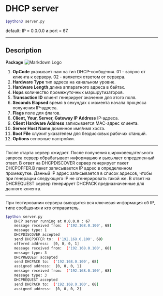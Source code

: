 # DHCP server

``` bash
$python3 server.py
```
default: IP = 0.0.0.0 и port = 67.

---

## Description

**Package**
![Markdown Logo](https://external-content.duckduckgo.com/iu/?u=https%3A%2F%2Fwww.researchgate.net%2Fprofile%2FJaeseung_Song%2Fpublication%2F263813522%2Ffigure%2Fdownload%2Ffig10%2FAS%3A667882941866005%401536247110658%2FPacket-format-for-DHCP.png&f=1&nofb=1)

1. **OpCode** указывает нам на тип DHCP-сообщения. 01 - запрос от клиента к серверу. 02 - является ответом от сервера.
2. **Hardware Type** тип адреса на канальном уровне.
3. **Hardware Length** длина аппаратного адреса в байтах.
4. **Hops** количество промежуточных маршрутизаторов.
5. **Transaction ID** клиент генерирует значение для этого поля.
6. **Seconds Elapsed** время в секундах с момента начала процесса получения IP-адреса.
7. **Flags** поле для флагов.
8. **Client, Your, Server, Gateway IP Address**  IP-адреса.
9. **Client Hardware Address** записывается MAC-адрес клиента.
10. **Server Host Name**  доменное имя/имя хоста.
11. **Boot File** служит указателем для бездисковых рабочих станций.
12. **Options** основные настройки.
---

После старта сервер ожидает. После получения широковещательного запроса сервер обрабатывает информацию и высылает определенный ответ. В ответ на DHCPDISCOVER сервер генерирует пакет DHCPOFFER.В пакет записывается IP адрес в определенном промежутке. Данный IP адрес записывается в список адресов, чтобы при генерации следующего IP не сгенерировать такой же. В ответ на DHCREQUEST сервер генерирует DHCPACK предназначенные для данного клиента.

---

При тестировании сервера выводится вся ключевая информация об IP, типе сообщения и кто отправитель.

``` bash
$python server.py
    DHCP server running at 0.0.0.0 : 67
    message received from:  ('192.168.0.100', 68)
    message type: 1
    DHCPDISCOVER accepted
    send DHCPOFFER to:  ('192.168.0.100', 68)
    offered address:  [0, 0, 0, 1]
    message received from:  ('192.168.0.100', 68)
    message type: 3
    DHCPREQUEST accepted
    send DHCPACK to:  ('192.168.0.100', 68)
    assigned address:  [0, 0, 0, 1]
    message received from:  ('192.168.0.100', 68)
    message type: 3
    DHCPREQUEST accepted
    send DHCPACK to:  ('192.168.0.100', 68)
    assigned address:  [0, 0, 0, 2]
```
